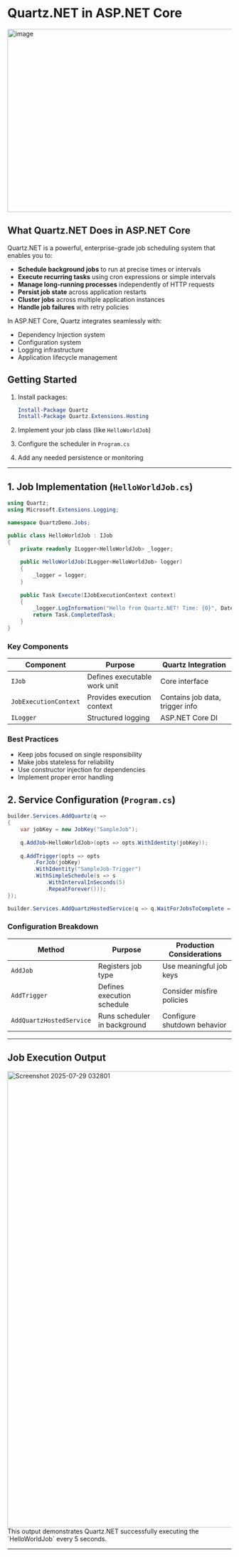 # **Quartz.NET in ASP.NET Core**
<img width="851" height="411" alt="image" src="https://github.com/user-attachments/assets/8ab0fa09-3fa1-4615-8880-455502509faa" />

## **What Quartz.NET Does in ASP.NET Core**

Quartz.NET is a powerful, enterprise-grade job scheduling system that enables you to:
- **Schedule background jobs** to run at precise times or intervals
- **Execute recurring tasks** using cron expressions or simple intervals
- **Manage long-running processes** independently of HTTP requests
- **Persist job state** across application restarts
- **Cluster jobs** across multiple application instances
- **Handle job failures** with retry policies

In ASP.NET Core, Quartz integrates seamlessly with:
- Dependency Injection system
- Configuration system
- Logging infrastructure
- Application lifecycle management

## **Getting Started**

1. Install packages:
   ```powershell
   Install-Package Quartz
   Install-Package Quartz.Extensions.Hosting
   ```

2. Implement your job class (like `HelloWorldJob`)

3. Configure the scheduler in `Program.cs`

4. Add any needed persistence or monitoring
---

## **1. Job Implementation (`HelloWorldJob.cs`)**

```csharp
using Quartz;
using Microsoft.Extensions.Logging;

namespace QuartzDemo.Jobs;

public class HelloWorldJob : IJob
{
    private readonly ILogger<HelloWorldJob> _logger;
    
    public HelloWorldJob(ILogger<HelloWorldJob> logger)
    {
        _logger = logger;
    }
    
    public Task Execute(IJobExecutionContext context)
    {
        _logger.LogInformation("Hello from Quartz.NET! Time: {0}", DateTime.Now);
        return Task.CompletedTask;
    }
}
```

### **Key Components**

| Component | Purpose | Quartz Integration |
|-----------|---------|--------------------|
| `IJob` | Defines executable work unit | Core interface |
| `JobExecutionContext` | Provides execution context | Contains job data, trigger info |
| `ILogger` | Structured logging | ASP.NET Core DI |

### **Best Practices**
- Keep jobs focused on single responsibility
- Make jobs stateless for reliability
- Use constructor injection for dependencies
- Implement proper error handling

## **2. Service Configuration (`Program.cs`)**

```csharp
builder.Services.AddQuartz(q =>
{
    var jobKey = new JobKey("SampleJob");
    
    q.AddJob<HelloWorldJob>(opts => opts.WithIdentity(jobKey));
    
    q.AddTrigger(opts => opts
        .ForJob(jobKey)
        .WithIdentity("SampleJob-Trigger")
        .WithSimpleSchedule(s => s
            .WithIntervalInSeconds(5)
            .RepeatForever()));
});

builder.Services.AddQuartzHostedService(q => q.WaitForJobsToComplete = true);
```

### **Configuration Breakdown**

| Method | Purpose | Production Considerations |
|--------|---------|---------------------------|
| `AddJob` | Registers job type | Use meaningful job keys |
| `AddTrigger` | Defines execution schedule | Consider misfire policies |
| `AddQuartzHostedService` | Runs scheduler in background | Configure shutdown behavior |

---

## **Job Execution Output**

<img width="1919" height="1025" alt="Screenshot 2025-07-29 032801" src="https://github.com/user-attachments/assets/27692f7e-3082-495d-b17b-8d7b60ff8681" />
This output demonstrates Quartz.NET successfully executing the `HelloWorldJob` every 5 seconds.

---
